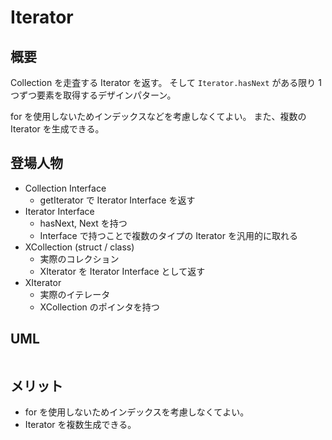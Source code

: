 
# Iterator

## 概要

Collection を走査する Iterator を返す。
そして `Iterator.hasNext` がある限り 1 つずつ要素を取得するデザインパターン。

for を使用しないためインデックスなどを考慮しなくてよい。
また、複数の Iterator を生成できる。

## 登場人物

- Collection Interface
  - getIterator で Iterator Interface を返す
- Iterator Interface
  - hasNext, Next を持つ
  - Interface で持つことで複数のタイプの Iterator を汎用的に取れる
- XCollection (struct / class)
  - 実際のコレクション
  - XIterator を Iterator Interface として返す
- XIterator
  - 実際のイテレータ
  - XCollection のポインタを持つ

## UML

```mermaid
```

## メリット

- for を使用しないためインデックスを考慮しなくてよい。
- Iterator を複数生成できる。


